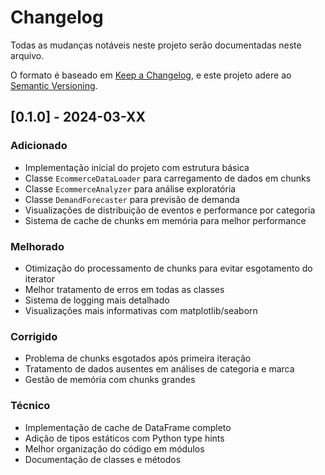 # Changelog

Todas as mudanças notáveis neste projeto serão documentadas neste arquivo.

O formato é baseado em [Keep a Changelog](https://keepachangelog.com/pt-BR/1.0.0/),
e este projeto adere ao [Semantic Versioning](https://semver.org/lang/pt-BR/).

## [0.1.0] - 2024-03-XX

### Adicionado
- Implementação inicial do projeto com estrutura básica
- Classe `EcommerceDataLoader` para carregamento de dados em chunks
- Classe `EcommerceAnalyzer` para análise exploratória
- Classe `DemandForecaster` para previsão de demanda
- Visualizações de distribuição de eventos e performance por categoria
- Sistema de cache de chunks em memória para melhor performance

### Melhorado
- Otimização do processamento de chunks para evitar esgotamento do iterator
- Melhor tratamento de erros em todas as classes
- Sistema de logging mais detalhado
- Visualizações mais informativas com matplotlib/seaborn

### Corrigido
- Problema de chunks esgotados após primeira iteração
- Tratamento de dados ausentes em análises de categoria e marca
- Gestão de memória com chunks grandes

### Técnico
- Implementação de cache de DataFrame completo
- Adição de tipos estáticos com Python type hints
- Melhor organização do código em módulos
- Documentação de classes e métodos 